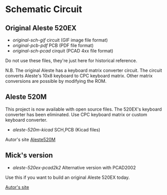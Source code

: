 # Schematic Circuit 

## Original Aleste 520EX

- *original-sch-gif* circuit (GIF image file format)
- *original-pcb-pdf* PCB (PDF file format)
- *original-sch-pcad* cirquit (PCAD 4xx file format)

Do not use these files, they're just here for historical reference.

N.B. The original Aleste has a keyboard matrix converter circuit. 
The circuit converts Aleste's 10x8 keyboard to CPC keyboard matrix.
Other matrix conversions are possible by modifying the ROM. 

## Aleste 520M 

This project is now available with open source files. 
The 520EX's keyboard converter has been eliminated. 
Use CPC keyboard matrix or custom keyboard converter.

- *aleste-520m-kicad* SCH,PCB (Kicad files)  

Autor's site [Aleste520M](https://github.com/LasDesu/Aleste-520EX)

## Mick's version

- *aleste-520ex-pcad2k2* Alternative version with PCAD2002 

Use this if you want to build an original Aleste 520EX today.

[Autor's site](http://forum.tslabs.info/viewtopic.php?p=26593)
